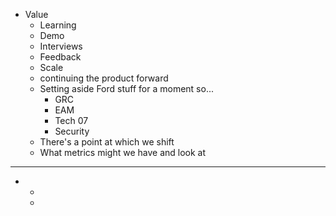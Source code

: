 - Value
	- Learning
	- Demo
	- Interviews
	- Feedback
	- Scale
	- continuing the product forward
	- Setting aside Ford stuff for a moment so...
		- GRC
		- EAM
		- Tech 07
		- Security
	- There's a point at which we shift
	- What metrics might we have and look at
- ---
-
	-
	-
